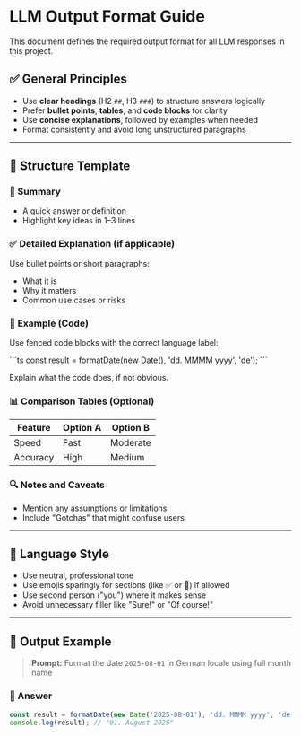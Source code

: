 # LLM Output Format Guide

This document defines the required output format for all LLM responses in this project.

## ✅ General Principles

- Use **clear headings** (H2 `##`, H3 `###`) to structure answers logically
- Prefer **bullet points**, **tables**, and **code blocks** for clarity
- Use **concise explanations**, followed by examples when needed
- Format consistently and avoid long unstructured paragraphs

---

## 🧱 Structure Template

### 📌 Summary

- A quick answer or definition
- Highlight key ideas in 1–3 lines

### ✅ Detailed Explanation (if applicable)

Use bullet points or short paragraphs:
- What it is
- Why it matters
- Common use cases or risks

### 🔧 Example (Code)

Use fenced code blocks with the correct language label:

\`\`\`ts
const result = formatDate(new Date(), 'dd. MMMM yyyy', 'de');
\`\`\`

Explain what the code does, if not obvious.

### 📊 Comparison Tables (Optional)

| Feature      | Option A | Option B |
|--------------|----------|----------|
| Speed        | Fast     | Moderate |
| Accuracy     | High     | Medium   |

### 🔍 Notes and Caveats

- Mention any assumptions or limitations
- Include "Gotchas" that might confuse users

---

## 💬 Language Style

- Use neutral, professional tone
- Use emojis sparingly for sections (like ✅ or 📌) if allowed
- Use second person ("you") where it makes sense
- Avoid unnecessary filler like "Sure!" or "Of course!"

---

## 🧪 Output Example

> **Prompt:** Format the date `2025-08-01` in German locale using full month name

### 📌 Answer

```ts
const result = formatDate(new Date('2025-08-01'), 'dd. MMMM yyyy', 'de');
console.log(result); // "01. August 2025"
